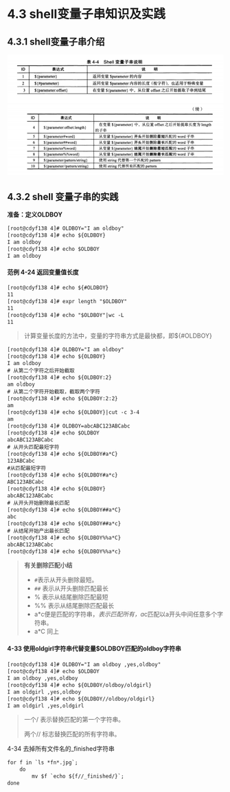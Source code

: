 # 4.3 shell变量子串知识及实践



## 4.3.1 shell变量子串介绍



<img src="images/image-20210120195646456.png" alt="image-20210120195646456"  />

<img src="images/image-20210120195655684.png" alt="image-20210120195655684"  />



## 4.3.2 shell 变量子串的实践



**准备：定义OLDBOY**

```shell
[root@cdyf138 4]# OLDBOY="I am oldboy"
[root@cdyf138 4]# echo ${OLDBOY}
I am oldboy
[root@cdyf138 4]# echo $OLDBOY
I am oldboy
```



#### 范例 4-24  返回变量值长度

```shell
[root@cdyf138 4]# echo ${#OLDBOY}
11
[root@cdyf138 4]# expr length "$OLDBOY"
11
[root@cdyf138 4]# echo "$OLDBOY"|wc -L
11
```



> 计算变量长度的方法中，变量的字符串方式是最快都，即${#OLDBOY}



```shell
[root@cdyf138 4]# OLDBOY="I am oldboy"     
[root@cdyf138 4]# echo ${OLDBOY}
I am oldboy
# 从第二个字符之后开始截取
[root@cdyf138 4]# echo ${OLDBOY:2}
am oldboy
# 从第二个字符开始截取，截取两个字符
[root@cdyf138 4]# echo ${OLDBOY:2:2}
am
[root@cdyf138 4]# echo ${OLDBOY}|cut -c 3-4
am
[root@cdyf138 4]# OLDBOY=abcABC123ABCabc
[root@cdyf138 4]# echo $OLDBOY
abcABC123ABCabc
# 从开头匹配最短字符
[root@cdyf138 4]# echo ${OLDBOY#a*C}
123ABCabc
#从匹配最短字符
[root@cdyf138 4]# echo ${OLDBOY#a*c}
ABC123ABCabc
[root@cdyf138 4]# echo ${OLDBOY}
abcABC123ABCabc
# 从开头开始删除最长匹配
[root@cdyf138 4]# echo ${OLDBOY##a*C}
abc
[root@cdyf138 4]# echo ${OLDBOY##a*c}
# 从结尾开始产出最长匹配
[root@cdyf138 4]# echo ${OLDBOY%%a*C}
abcABC123ABCabc
[root@cdyf138 4]# echo ${OLDBOY%%a*c}

```

>
>
>**有关删除匹配小结**
>
>- `#`表示从开头删除最短。
>- `##` 表示从开头删除匹配最长
>- % 表示从结尾删除匹配最短
>- %% 表示从结尾删除匹配最长
>- a*c便是匹配的字符串，*表示匹配所有，a*c匹配以a开头中间任意多个字符串。
>- a*C 同上



#### 4-33 使用oldgirl字符串代替变量$OLDBOY匹配的oldboy字符串

```shell
[root@cdyf138 4]# OLDBOY="I am oldboy ,yes,oldboy"
[root@cdyf138 4]# echo $OLDBOY
I am oldboy ,yes,oldboy
[root@cdyf138 4]# echo ${OLDBOY/oldboy/oldgirl}
I am oldgirl ,yes,oldboy
[root@cdyf138 4]# echo ${OLDBOY//oldboy/oldgirl}
I am oldgirl ,yes,oldgirl

```

>一个/ 表示替换匹配的第一个字符串。
>
>两个// 标志替换匹配的所有字符串。



4-34 去掉所有文件名的_finished字符串

```shell
for f in `ls *fn*.jpg`;
	do 
		mv $f `echo ${f//_finished/}`;
done
```

